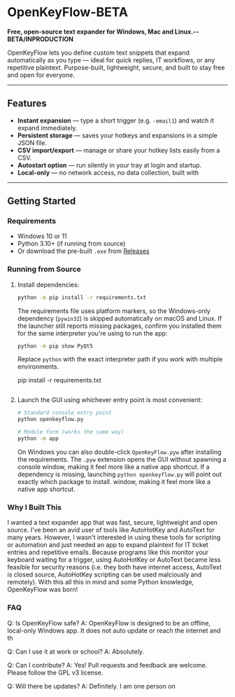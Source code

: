 # OpenKeyFlow-BETA
**Free, open-source text expander for Windows, Mac and Linux.--BETA/INPRODUCTION**  

OpenKeyFlow lets you define custom text snippets that expand automatically as you type — ideal for quick replies, IT workflows, or any repetitive plaintext. Purpose-built, lightweight, secure, and built to stay free and open for everyone. 

---

## Features

-  **Instant expansion** — type a short trigger (e.g. `-email1`) and watch it expand immediately.  
-  **Persistent storage** — saves your hotkeys and expansions in a simple JSON file.  
-  **CSV import/export** — manage or share your hotkey lists easily from a CSV.  
-  **Autostart option** — run silently in your tray at login and startup.
-  **Local-only** — no network access, no data collection, built with 

---

## Getting Started

### Requirements
- Windows 10 or 11 
- Python 3.10+ (if running from source)  
- Or download the pre-built `.exe` from [Releases](#)

### Running from Source
1. Install dependencies:

   ```bash
   python -m pip install -r requirements.txt
   ```

   The requirements file uses platform markers, so the Windows-only
   dependency (`pywin32`) is skipped automatically on macOS and Linux.
   If the launcher still reports missing packages, confirm you installed
   them for the same interpreter you're using to run the app:

   ```bash
   python -m pip show PyQt5
   ```

   Replace `python` with the exact interpreter path if you work with
   multiple environments.

   pip install -r requirements.txt
   ```

2. Launch the GUI using whichever entry point is most convenient:

   ```bash
   # Standard console entry point
   python openkeyflow.py

   # Module form (works the same way)
   python -m app
   ```

   On Windows you can also double-click `OpenKeyFlow.pyw` after installing the
   requirements. The `.pyw` extension opens the GUI without spawning a console
   window, making it feel more like a native app shortcut. If a dependency is
   missing, launching `python openkeyflow.py` will point out exactly which
   package to install.
   window, making it feel more like a native app shortcut.

### Why I Built This
I wanted a text expander app that was fast, secure, lightweight and open source. I've been an avid user of tools like AutoHotKey and AutoText for many years. However, I wasn't interested in using these tools for scripting or automation and just needed an app to expand plaintext for IT ticket entries and repetitive emails. Because programs like this monitor your keyboard waiting for a trigger, using AutoHotKey or AutoText became less feasible for security reasons (i.e. they both have internet access, AutoText is closed source, AutoHotKey scripting can be used malciously and remotely). With this all this in mind and some Python knowledge, OpenKeyFlow was born! 

### FAQ

Q: Is OpenKeyFlow safe?
A: OpenKeyFlow is designed to be an offline, local-only Windows app. It does not auto update or reach the internet and th 

Q: Can I use it at work or school?
A: Absolutely. 

Q: Can I contribute?
A: Yes! Pull requests and feedback are welcome. Please follow the GPL v3 license.

Q: Will there be updates?
A: Definitely. I am one person on 
